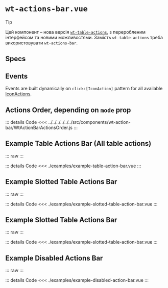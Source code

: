 <script setup>
import Specs from './component-specs.vue';
import ExampleTableActionBar from './examples/example-table-action-bar.vue';
import ExampleSlottedTableActionBar from './examples/example-slotted-table-action-bar.vue';
import ExampleDisabledTableActionBar from './examples/example-disabled-action-bar.vue';
</script>

# `wt-actions-bar.vue`

> [!TIP]
> Цей компонент – нова версія [`wt-table-actions`](../wt-table-actions/Readme.md), з переробленим інтерфейсом та новими
> можливостями.
> Замість `wt-table-actions` треба використовувати `wt-actions-bar`.

## Specs

<Specs />

## Events

Events are built dynamically on `click:[IconAction]` pattern for all available [IconActions](../../enums/IconAction/Readme.md).

## Actions Order, depending on `mode` prop

::: details Code
<<< ../../../../../../src/components/wt-action-bar/WtActionBarActionsOrder.js
:::

## Example Table Actions Bar (All table actions)

::: raw
<ExampleTableActionBar />
:::

::: details Code
<<< ./examples/example-table-action-bar.vue
:::

## Example Slotted Table Actions Bar

::: raw
<ExampleSlottedTableActionBar />
:::

::: details Code
<<< ./examples/example-slotted-table-action-bar.vue
:::

## Example Slotted Table Actions Bar

::: raw
<ExampleSlottedTableActionBar />
:::

::: details Code
<<< ./examples/example-slotted-table-action-bar.vue
:::

## Example Disabled Actions Bar

::: raw
<ExampleDisabledTableActionBar />
:::

::: details Code
<<< ./examples/example-disabled-action-bar.vue
:::
